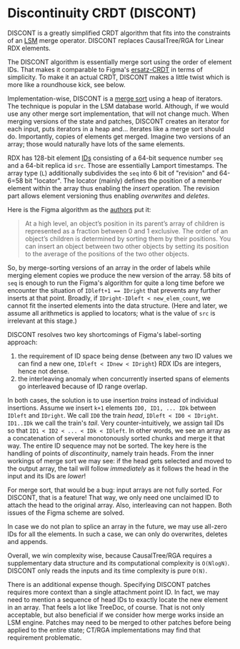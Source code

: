#   Discontinuity CRDT (DISCONT)

DISCONT is a greatly simplified CRDT algorithm that
fits into the constraints of an [LSM][l] merge operator.
DISCONT replaces CausalTree/RGA for Linear RDX elements.

The DISCONT algorithm is essentially merge sort using the
order of element IDs. That makes it comparable to Figma's
[ersatz-CRDT][f] in terms of simplicity. To make it an actual
CRDT, DISCONT makes a little twist which is more 
like a roundhouse kick, see below.

Implementation-wise, DISCONT is a [merge sort][m] using a heap of 
iterators. The technique is popular in the LSM database world.
Although, if we would use any other merge sort implementation,
that will not change much. 
When merging versions of the state and patches, DISCONT
creates an iterator for each input, puts iterators in a heap
and... iterates like a merge sort should do. Importantly,
copies of elements get merged. Imagine two versions of an array;
those would naturally have lots of the same elements.

RDX has 128-bit element [IDs][i] consisting of a 64-bit sequence
number `seq` and a 64-bit replica id `src`. Those are essentially 
Lamport timestamps. The array type (`L`) additionally subdivides the `seq`
into 6 bit of "revision" and 64-6=58 bit "locator". The locator
(mainly) defines the position of a member element within the 
array thus enabling the *insert* operation. The revision part 
allows element versioning thus enabling *overwrites* and *deletes*.

Here is the Figma algorithm as the [authors][f] put it:

> At a high level, an object’s position in its parent’s array 
> of children is represented as a fraction between 0 and 1 
> exclusive. The order of an object’s children is determined 
> by sorting them by their positions. You can insert an object 
> between two other objects by setting its position to the 
> average of the positions of the two other objects.

So, by merge-sorting versions of an array in the order of labels 
while merging element copies we produce the new version of the array.
58 bits of `seq` is enough to run the Figma's algorithm for quite 
a long time before we encounter the situation of `IDleft+1 == IDright`
that prevents any further inserts at that point. Broadly, if
`IDright-IDleft < new_elem_count`, we cannot fit the inserted
elements into the data structure. (Here and later, we assume all
arithmetics is applied to locators; what is the value of `src`
is irrelevant at this stage.)

DISCONT resolves two key shortcomings of Figma's label-sorting
approach: 

 1. the requirement of ID space being dense (between any two
    ID values we can find a new one, `IDleft < IDnew < IDright`)
    RDX IDs are integers, hence not dense.
 2. the interleaving anomaly when concurrently inserted spans
    of elements go interleaved because of ID range overlap.

In both cases, the solution is to use insertion *trains* instead
of individual insertions. Assume we insert `k+1` elements 
`ID0, ID1, ... IDk` between `IDleft` and `IDright`. We call
`ID0` the train *head*, `IDleft < ID0 < IDright`. 
`ID1..IDk` we call the train's *tail*.
Very counter-intuitively, we assign tail IDs so that
`ID1 < ID2 < ... < IDk < IDleft`. In other words, 
we see an array as a concatenation of several monotonously 
sorted chunks and merge it that way. The entire ID sequence
may not be sorted. The key here is the handling of points of 
*discontinuity*, namely train heads. From the inner workings of
merge sort we may see: if the head gets selected and moved to
the output array, the tail will follow *immediately* as it
follows the head in the input and its IDs are *lower*!

For merge sort, that would be a bug: input arrays are not
fully sorted. For DISCONT, that is a feature!
That way, we only need one unclaimed ID to attach the head
to the original array. Also, interleaving can not happen.
Both issues of the Figma scheme are solved.

In case we do not plan to splice an array in the future, we
may use all-zero IDs for all the elements. In such a case,
we can only do overwrites, deletes and appends.

Overall, we win complexity wise, because CausalTree/RGA requires a
supplementary data structure and its computational complexity
is `O(NlogN)`. DISCONT only reads the inputs and its time
complexity is pure `O(N)`.

There is an additional expense though. Specifying DISCONT
patches requires more context than a single attachment point ID.
In fact, we may need to mention a sequence of head IDs to 
exactly locate the new element in an array. That feels a lot
like TreeDoc, of course. That is not only acceptable, but
also beneficial if we consider how merge works inside an LSM
engine. Patches may need to be merged to other patches before
being applied to the entire state; CT/RGA implementations
may find that requirement problematic.

[f]: https://www.figma.com/blog/how-figmas-multiplayer-technology-works/
[l]: https://en.wikipedia.org/wiki/Log-structured_merge-tree
[m]: https://www.geeksforgeeks.org/dsa/merge-sort/
[i]: ./id.go
